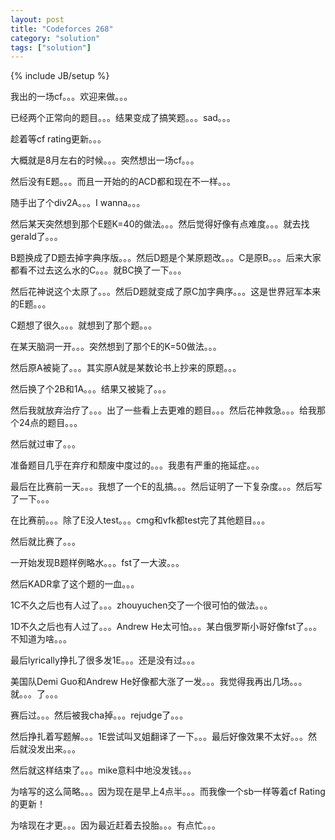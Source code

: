 ```yaml
---
layout: post
title: "Codeforces 268"
category: "solution"
tags: ["solution"]
---
```

{% include JB/setup %}

我出的一场cf。。。欢迎来做。。。

已经两个正常向的题目。。。结果变成了搞笑题。。。sad。。。

趁着等cf rating更新。。。

大概就是8月左右的时候。。。突然想出一场cf。。。

然后没有E题。。。而且一开始的的ACD都和现在不一样。。。

随手出了个div2A。。。I wanna。。。

然后某天突然想到那个E题K=40的做法。。。然后觉得好像有点难度。。。就去找gerald了。。。

B题换成了D题去掉字典序版。。。然后D题是个某原题改。。。C是原B。。。后来大家都看不过去这么水的C。。。就BC换了一下。。。

然后花神说这个太原了。。。然后D题就变成了原C加字典序。。。这是世界冠军本来的E题。。。

C题想了很久。。。就想到了那个题。。。

在某天脑洞一开。。。突然想到了那个E的K=50做法。。。

然后原A被毙了。。。其实原A就是某数论书上抄来的原题。。。

然后换了个2B和1A。。。结果又被毙了。。。

然后我就放弃治疗了。。。出了一些看上去更难的题目。。。然后花神救急。。。给我那个24点的题目。。。

然后就过审了。。。

准备题目几乎在弃疗和颓废中度过的。。。我患有严重的拖延症。。。

最后在比赛前一天。。。我想了一个E的乱搞。。。然后证明了一下复杂度。。。然后写了一下。。。

在比赛前。。。除了E没人test。。。cmg和vfk都test完了其他题目。。。

然后就比赛了。。。

一开始发现B题样例略水。。。fst了一大波。。。

然后KADR拿了这个题的一血。。。

1C不久之后也有人过了。。。zhouyuchen交了一个很可怕的做法。。。

1D不久之后也有人过了。。。Andrew He太可怕。。。某白俄罗斯小哥好像fst了。。。不知道为啥。。。

最后lyrically挣扎了很多发1E。。。还是没有过。。。

美国队Demi Guo和Andrew He好像都大涨了一发。。。我觉得我再出几场。。。就。。。了。。。

赛后过。。。然后被我cha掉。。。rejudge了。。。

然后挣扎着写题解。。。1E尝试叫叉姐翻译了一下。。。最后好像效果不太好。。。然后就没发出来。。。

然后就这样结束了。。。mike意料中地没发钱。。。

为啥写的这么简略。。。因为现在是早上4点半。。。而我像一个sb一样等着cf Rating的更新！

为啥现在才更。。。因为最近赶着去投胎。。。有点忙。。。